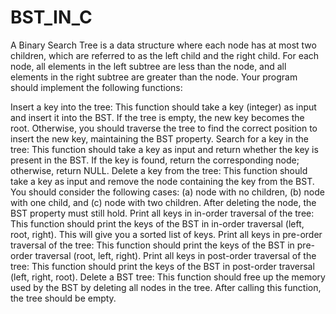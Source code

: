 # BST_IN_C
A Binary Search Tree is a data structure where each node has at most two children, which are referred to as the left child and the right child. For each node, all elements in the left subtree are less than the node, and all elements in the right subtree are greater than the node. Your program should implement the following functions:

Insert a key into the tree: This function should take a key (integer) as input and insert it into the BST. If the tree is empty, the new key becomes the root. Otherwise, you should traverse the tree to find the correct position to insert the new key, maintaining the BST property.
Search for a key in the tree: This function should take a key as input and return whether the key is present in the BST. If the key is found, return the corresponding node; otherwise, return NULL.
Delete a key from the tree: This function should take a key as input and remove the node containing the key from the BST. You should consider the following cases: (a) node with no children, (b) node with one child, and (c) node with two children. After deleting the node, the BST property must still hold.
Print all keys in in-order traversal of the tree: This function should print the keys of the BST in in-order traversal (left, root, right). This will give you a sorted list of keys.
Print all keys in pre-order traversal of the tree: This function should print the keys of the BST in pre-order traversal (root, left, right).
Print all keys in post-order traversal of the tree: This function should print the keys of the BST in post-order traversal (left, right, root).
Delete a BST tree: This function should free up the memory used by the BST by deleting all nodes in the tree. After calling this function, the tree should be empty.
